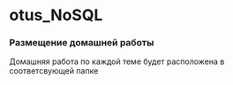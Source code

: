 # otus_NoSQL


### Размещение домашней работы

Домашняя работа по каждой теме будет расположена в соответсвующей папке